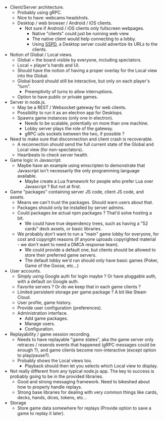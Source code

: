 - Client/Server architecture.
  - Probably using gRPC.
  - Nice to have: webcams headshots.
  - Desktop / web browser / Android / iOS clients.
    - Not sure if Android / iOS clients only fullscreen webpages.
      - Native "clients" could just be running web view.
      - The native client would help connecting to a lobby.
      - Using [SSPD](https://en.wikipedia.org/wiki/Simple_Service_Discovery_Protocol), a Desktop server could advertize its URLs to the clients.
- Notion of Global / Local views.
  - Global = the board visible by everyone, including spectators.
  - Local = player's hands and UI.
  - Should have the notion of having a proper overlay for the Local view into the Global.
  - Global board should still be interactive, but only on each player's "turn".
    - Preemptivity of turns to allow interruptions.
  - Option to have public or private games.
- Server in node.js.
  - May be a REST / Websocket gateway for web clients.
  - Possibility to run it as an electron app for Desktops.
  - Spawns game instances (only one in electron).
    - Needs to be scalable, potentially on more than one machine.
    - Lobby server plays the role of the gateway.
    - gRPC uds sockets between the two, if possible ?
- Need to make sure that disconnection and client crash is recoverable.
  - A reconnection should send the full current state of the Global and Local view (for non-spectators).
  - Heartbeats to check server health.
- Game logic in Javascript.
  - Maybe have an example using emscripten to demonstrate that Javascript isn't necessarily the only programming language available.
    - Maybe create a Lua framework for people who prefer Lua over Javascript ? But not at first.
- Game "packages" containing server JS code, client JS code, and assets.
  - Means we can't trust the packages. Should warn users about that.
  - Packages should only be installed by server admins.
  - Could packages be actual npm packages ? That'd solve hosting a bit.
    - We could have true dependency trees, such as having a "52 cards" deck assets, or basic libraries.
  - We probably don't want to run a "main" game lobby for everyone, for cost and copyright reasons (if anyone uploads copyrighted material - we don't want to need a DMCA response team).
    - We could provide a default one, but clients should be allowed to store their preferred game servers.
    - The default lobby we'd run should only have basic games (Poker, Game of the Goose, etc...)
- User accounts.
  - Simply using Google auth for login maybe ? Or have pluggable auth, with a default on Google auth.
  - Favorite servers ? Or do we keep that in each game clients ?
  - Limited persistent storage per game package ? A bit like Steam Cloud.
  - User profile, game history.
  - Provide user configuration (preferences).
  - Administration interface.
    - Add game packages.
    - Manage users.
    - Configuration.
- Replayability / game session recording.
  - Needs to have replayable "game states", aka the game server only retraces / resends events that happened (gRPC messages could be enough ?), and game clients become non-interactive (except option to play/pause?).
  - Probably shows the Local views too.
    - Playback should then let you selects which Local view to display.
- Not really different from any typical node.js app. The key to success is probably going to be in the provided libraries.
  - Good and strong messaging framework. Need to bikeshed about how to properly handle replays.
  - Strong base libraries for dealing with very common things like cards, decks, hands, dices, tokens, etc...
- Storage
  - Store game data somewhere for replays (Provide option to save a game to replay it later).
